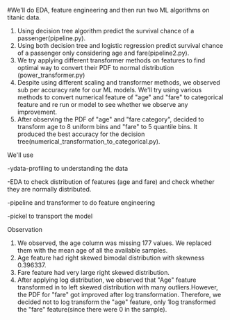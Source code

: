 #We'll do EDA, feature engineering and then run two ML algorithms on titanic data.
1. Using decision tree algorithm predict the survival chance of a passenger(pipeline.py).
2. Using both decision tree and logistic regression predict survival chance of a passenger 
only considering age and fare(pipeline2.py).
3. We try applying different transformer methods on features to find optimal way to convert
their PDF to normal distribution (power_transformer.py)
4. Despite using different scaling and transformer methods, we observed sub per accuracy rate for our ML models.
We'll try using various methods to convert numerical feature of "age" and "fare" to categorical feature and re run
or model to see whether we observe any improvement.
5. After observing the PDF of "age" and "fare category", decided to transform age to 8 uniform bins
and "fare" to 5 quantile bins. It produced the best accuracy for the decision 
tree(numerical_transformation_to_categorical.py).

We'll use 

-ydata-profiling to understanding the data

-EDA to check distribution of features (age and fare) and check whether they are normally distributed.

-pipeline and transformer to do feature engineering

-pickel to transport the model

Observation
1. We observed, the age column was missing 177 values. We replaced them with the mean
age of all the available samples.
2. Age feature had right skewed bimodal distribution with skewness 0.396337.  
3. Fare feature had very large right skewed distribution. 
4. After applying log distribution, we observed that "Age" feature transformed in to left
skewed distribution with many outliers.However, the PDF for "fare" got improved after log transformation. 
Therefore, we decided not to log transform the "age" feature, only 1log transformed the "fare"
feature(since there were 0 in the sample).